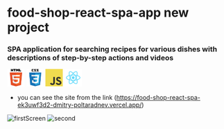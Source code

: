# food-shop-react-spa-app new project
### SPA application for searching recipes for various dishes with descriptions of step-by-step actions and videos
<code><img height="40" src="https://raw.githubusercontent.com/github/explore/80688e429a7d4ef2fca1e82350fe8e3517d3494d/topics/html/html.png"></code>
<code><img height="40" src="https://raw.githubusercontent.com/github/explore/80688e429a7d4ef2fca1e82350fe8e3517d3494d/topics/css/css.png"></code>
<code><img height="40" src="https://raw.githubusercontent.com/github/explore/80688e429a7d4ef2fca1e82350fe8e3517d3494d/topics/javascript/javascript.png"></code>
<code><img height="40" src="https://raw.githubusercontent.com/github/explore/80688e429a7d4ef2fca1e82350fe8e3517d3494d/topics/react/react.png"></code>

- you can see the site from the link (https://food-shop-react-spa-ek3uwf3d2-dmitry-poltaradnev.vercel.app/)
 
![firstScreen](https://github.com/Dmitry-Poltaradnev/food-shop-react-spa-app/assets/69635151/d47f4fb2-fa8b-4659-87e0-5fa41e00dc29)
![second](https://github.com/Dmitry-Poltaradnev/food-shop-react-spa-app/assets/69635151/94b9421f-3617-4ed2-935a-6b7a3dcb6d56)
